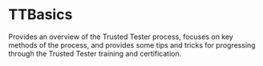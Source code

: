 # TTBasics
Provides an overview of the Trusted Tester process, focuses on key methods of the process, and provides some tips and tricks for progressing through the Trusted Tester training and certification.
